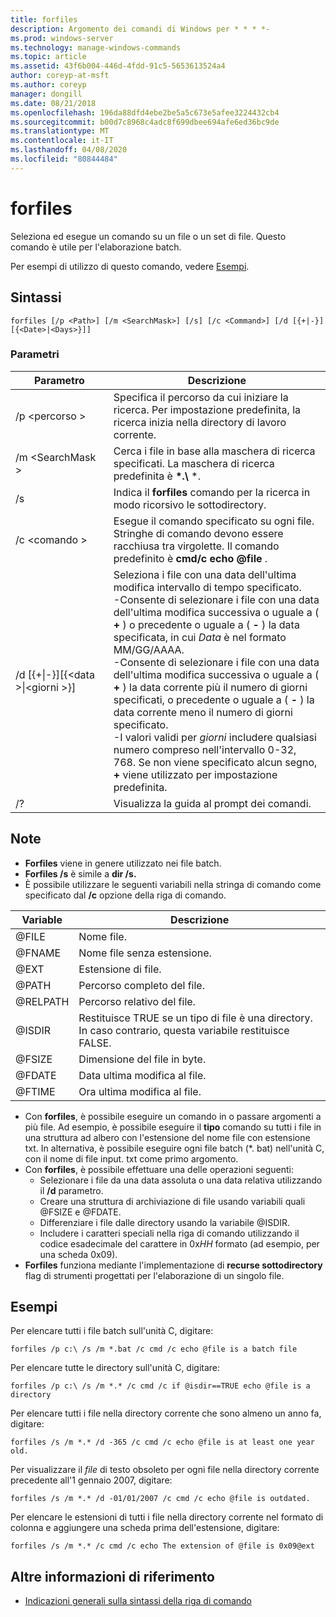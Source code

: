 ```yaml
---
title: forfiles
description: Argomento dei comandi di Windows per * * * *-
ms.prod: windows-server
ms.technology: manage-windows-commands
ms.topic: article
ms.assetid: 43f6b004-446d-4fdd-91c5-5653613524a4
author: coreyp-at-msft
ms.author: coreyp
manager: dongill
ms.date: 08/21/2018
ms.openlocfilehash: 196da88dfd4ebe2be5a5c673e5afee3224432cb4
ms.sourcegitcommit: b00d7c8968c4adc8f699dbee694afe6ed36bc9de
ms.translationtype: MT
ms.contentlocale: it-IT
ms.lasthandoff: 04/08/2020
ms.locfileid: "80844484"
---
```

# <a name="forfiles"></a>forfiles



Seleziona ed esegue un comando su un file o un set di file. Questo comando è utile per l'elaborazione batch.

Per esempi di utilizzo di questo comando, vedere [Esempi](#BKMK_examples).

## <a name="syntax"></a>Sintassi

```
forfiles [/p <Path>] [/m <SearchMask>] [/s] [/c <Command>] [/d [{+|-}][{<Date>|<Days>}]]
```


### <a name="parameters"></a>Parametri

|                     Parametro                      |                                                                                                                                                                                                                                                                                                    Descrizione                                                                                                                                                                                                                                                                                                     |
|----------------------------------------------------|--------------------------------------------------------------------------------------------------------------------------------------------------------------------------------------------------------------------------------------------------------------------------------------------------------------------------------------------------------------------------------------------------------------------------------------------------------------------------------------------------------------------------------------------------------------------------------------------------------------------|
|                     /p \<percorso >                     |                                                                                                                                                                                                                                                 Specifica il percorso da cui iniziare la ricerca. Per impostazione predefinita, la ricerca inizia nella directory di lavoro corrente.                                                                                                                                                                                                                                                  |
|                  /m \<SearchMask >                  |                                                                                                                                                                                                                                                           Cerca i file in base alla maschera di ricerca specificati. La maschera di ricerca predefinita è **\*.\\** \*.                                                                                                                                                                                                                                                           |
|                         /s                         |                                                                                                                                                                                                                                                                   Indica il **forfiles** comando per la ricerca in modo ricorsivo le sottodirectory.                                                                                                                                                                                                                                                                    |
|                  /c \<comando >                   |                                                                                                                                                                                                                                  Esegue il comando specificato su ogni file. Stringhe di comando devono essere racchiusa tra virgolette. Il comando predefinito è **cmd/c echo @file** .                                                                                                                                                                                                                                   |
| /d&nbsp;[{+\|-}]&#8288;[{\<data >\|&#8288;\<giorni >}] | Seleziona i file con una data dell'ultima modifica intervallo di tempo specificato.</br>-Consente di selezionare i file con una data dell'ultima modifica successiva o uguale a ( **+** ) o precedente o uguale a ( **-** ) la data specificata, in cui *Data* è nel formato MM/GG/AAAA.</br>-Consente di selezionare i file con una data dell'ultima modifica successiva o uguale a ( **+** ) la data corrente più il numero di giorni specificati, o precedente o uguale a ( **-** ) la data corrente meno il numero di giorni specificato.</br>-I valori validi per *giorni* includere qualsiasi numero compreso nell'intervallo 0-32, 768. Se non viene specificato alcun segno, **+** viene utilizzato per impostazione predefinita. |
|                         /?                         |                                                                                                                                                                                                                                                                                        Visualizza la guida al prompt dei comandi.                                                                                                                                                                                                                                                                                        |

## <a name="remarks"></a>Note

-   **Forfiles** viene in genere utilizzato nei file batch.
-   **Forfiles /s** è simile a **dir /s.**
-   È possibile utilizzare le seguenti variabili nella stringa di comando come specificato dal **/c** opzione della riga di comando.  

|Variable|Descrizione|
|--------|-----------|
|@FILE|Nome file.|
|@FNAME|Nome file senza estensione.|
|@EXT|Estensione di file.|
|@PATH|Percorso completo del file.|
|@RELPATH|Percorso relativo del file.|
|@ISDIR|Restituisce TRUE se un tipo di file è una directory. In caso contrario, questa variabile restituisce FALSE.|
|@FSIZE|Dimensione del file in byte.|
|@FDATE|Data ultima modifica al file.|
|@FTIME|Ora ultima modifica al file.|

-   Con **forfiles**, è possibile eseguire un comando in o passare argomenti a più file. Ad esempio, è possibile eseguire il **tipo** comando su tutti i file in una struttura ad albero con l'estensione del nome file con estensione txt. In alternativa, è possibile eseguire ogni file batch (*. bat) nell'unità C, con il nome di file input. txt come primo argomento.
-   Con **forfiles**, è possibile effettuare una delle operazioni seguenti:  
    -   Selezionare i file da una data assoluta o una data relativa utilizzando il **/d** parametro.
    -   Creare una struttura di archiviazione di file usando variabili quali @FSIZE e @FDATE.
    -   Differenziare i file dalle directory usando la variabile @ISDIR.
    -   Includere i caratteri speciali nella riga di comando utilizzando il codice esadecimale del carattere in 0x*HH* formato (ad esempio, per una scheda 0x09).
-   **Forfiles** funziona mediante l'implementazione di **recurse sottodirectory** flag di strumenti progettati per l'elaborazione di un singolo file.

## <a name="examples"></a><a name=BKMK_examples></a>Esempi

Per elencare tutti i file batch sull'unità C, digitare:
```
forfiles /p c:\ /s /m *.bat /c cmd /c echo @file is a batch file
```
Per elencare tutte le directory sull'unità C, digitare:
```
forfiles /p c:\ /s /m *.* /c cmd /c if @isdir==TRUE echo @file is a directory
```
Per elencare tutti i file nella directory corrente che sono almeno un anno fa, digitare:
```
forfiles /s /m *.* /d -365 /c cmd /c echo @file is at least one year old.
```
Per visualizzare il *file* di testo obsoleto per ogni file nella directory corrente precedente all'1 gennaio 2007, digitare:
```
forfiles /s /m *.* /d -01/01/2007 /c cmd /c echo @file is outdated. 
```
Per elencare le estensioni di tutti i file nella directory corrente nel formato di colonna e aggiungere una scheda prima dell'estensione, digitare:
```
forfiles /s /m *.* /c cmd /c echo The extension of @file is 0x09@ext 
```

## <a name="additional-references"></a>Altre informazioni di riferimento

- [Indicazioni generali sulla sintassi della riga di comando](command-line-syntax-key.md)
